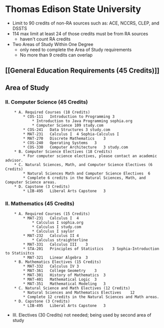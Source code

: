 # Thomas Edison State University

* Limit to 90 credits of non-RA sources such as: ACE, NCCRS, CLEP, and DSSTS
* 114 max limit at least 24 of those credits must be from RA sources
  * haven't count RA credits
* Two Areas of Study Within One Degree
  * only need to complete the Area of Study requirements
  * No more than 9 credits can overlap

## [[General Education Requirements (45 Credits)]]

## Area of Study

### II. Computer Science (45 Credits)
		* A. Required Courses (18 Credits)
			* COS-111 	Introduction to Programming	3
				* Introduction to Java Programming sophia.org
				* Computer Science 109 study.com
			* COS-241 	Data Structures	3 study.com
			* MAT-231 	Calculus I	4 Sophia-Calculus I
			* MAT-270 	Discrete Mathematics	3
			* COS-240 	Operating Systems	3
			* COS-330 	Computer Architecture	3 study.com
		* B. Computer Science Electives (18 Credits)
			* For computer science electives, please contact an academic advisor.
		* C. Natural Sciences, Math, and Computer Science Electives (6 Credits)
			* Natural Sciences Math and Computer Science Electives	6
			* Complete 6 credits in the Natural Sciences, Math, and Computer Science areas.
		* D. Capstone (3 Credits)
			* LIB-495 	Liberal Arts Capstone	3

### II. Mathematics (45 Credits)

		* A. Required Courses (15 Credits)
			* MAT-231 	Calculus I	4
				* Calculus I sophia.org
				* Calculus I study.com
				* Calculus I saylor
			* MAT-232 	Calculus II	4
				* Calculus straighterline
			* MAT-331 	Calculus III	3
			* STA-201 	Principles of Statistics	3 Sophia-Introduction to Statisitcs
			* MAT-321 	Linear Algebra	3
		* B. Mathematics Electives (15 Credits)
			* MAT-332 	Calculus IV	3
			* MAT-361 	College Geometry	3
			* MAT-301 	History of Mathematics	3
			* MAT-401 	Mathematical Logic	3
			* MAT-351 	Mathematical Modeling	3
		* C. Natural Science and Math Electives (12 Credits)
			* Natural Sciences and Mathematics Electives	12
			* Complete 12 credits in the Natural Sciences and Math areas.
		* D. Capstone (3 Credits)
			* LIB-495 	Liberal Arts Capstone	3
* III. Electives (30 Credits) not needed; being used by second area of study
